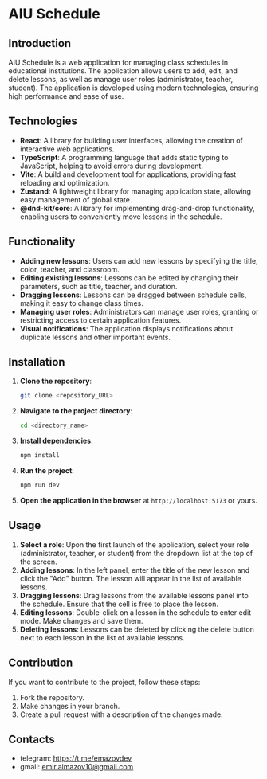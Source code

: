 # AIU Schedule

## Introduction
AIU Schedule is a web application for managing class schedules in educational institutions. The application allows users to add, edit, and delete lessons, as well as manage user roles (administrator, teacher, student). The application is developed using modern technologies, ensuring high performance and ease of use.

## Technologies
- **React**: A library for building user interfaces, allowing the creation of interactive web applications.
- **TypeScript**: A programming language that adds static typing to JavaScript, helping to avoid errors during development.
- **Vite**: A build and development tool for applications, providing fast reloading and optimization.
- **Zustand**: A lightweight library for managing application state, allowing easy management of global state.
- **@dnd-kit/core**: A library for implementing drag-and-drop functionality, enabling users to conveniently move lessons in the schedule.

## Functionality
- **Adding new lessons**: Users can add new lessons by specifying the title, color, teacher, and classroom.
- **Editing existing lessons**: Lessons can be edited by changing their parameters, such as title, teacher, and duration.
- **Dragging lessons**: Lessons can be dragged between schedule cells, making it easy to change class times.
- **Managing user roles**: Administrators can manage user roles, granting or restricting access to certain application features.
- **Visual notifications**: The application displays notifications about duplicate lessons and other important events.

## Installation
1. **Clone the repository**:
   ```bash
   git clone <repository_URL>
   ```
2. **Navigate to the project directory**:
   ```bash
   cd <directory_name>
   ```
3. **Install dependencies**:
   ```bash
   npm install
   ```
4. **Run the project**:
   ```bash
   npm run dev
   ```
5. **Open the application in the browser** at `http://localhost:5173` or yours.

## Usage
1. **Select a role**: Upon the first launch of the application, select your role (administrator, teacher, or student) from the dropdown list at the top of the screen.
2. **Adding lessons**: In the left panel, enter the title of the new lesson and click the "Add" button. The lesson will appear in the list of available lessons.
3. **Dragging lessons**: Drag lessons from the available lessons panel into the schedule. Ensure that the cell is free to place the lesson.
4. **Editing lessons**: Double-click on a lesson in the schedule to enter edit mode. Make changes and save them.
5. **Deleting lessons**: Lessons can be deleted by clicking the delete button next to each lesson in the list of available lessons.

## Contribution
If you want to contribute to the project, follow these steps:
1. Fork the repository.
2. Make changes in your branch.
3. Create a pull request with a description of the changes made.

## Contacts 
- telegram:  https://t.me/emazovdev
- gmail: emir.almazov10@gmail.com